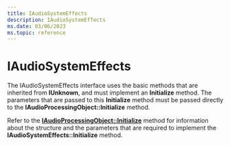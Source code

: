 ```yaml
---
title: IAudioSystemEffects
description: IAudioSystemEffects
ms.date: 03/06/2023
ms.topic: reference
---
```


# IAudioSystemEffects

The IAudioSystemEffects interface uses the basic methods that are inherited from **IUnknown**, and must implement an **Initialize** method. The parameters that are passed to this **Initialize** method must be passed directly to the **IAudioProcessingObject::Initialize** method.

Refer to the [**IAudioProcessingObject::Initialize**](/windows/win32/api/audioenginebaseapo/nf-audioenginebaseapo-iaudioprocessingobject-initialize) method for information about the structure and the parameters that are required to implement the **IAudioSystemEffects::Initialize** method.
